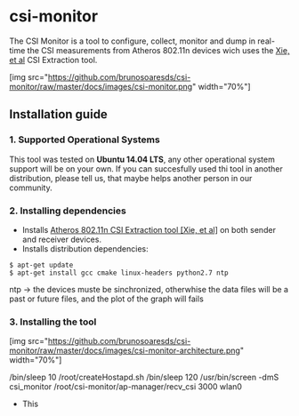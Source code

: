 # csi-monitor

The CSI Monitor is a tool to configure, collect, monitor and dump in real-time the CSI measurements from Atheros 802.11n devices wich uses the [Xie, et al](http://pdcc.ntu.edu.sg/wands/Atheros/) CSI Extraction tool.

[img src="https://github.com/brunosoaresds/csi-monitor/raw/master/docs/images/csi-monitor.png" width="70%"]

## Installation guide

### 1. Supported Operational Systems

This tool was tested on **Ubuntu 14.04 LTS**, any other operational system support will be on your own. If you can succesfully used thi tool in another distribution, please tell us, that maybe helps another person in our community. 

### 2. Installing dependencies

- Installs [Atheros 802.11n CSI Extraction tool [Xie, et al]](http://pdcc.ntu.edu.sg/wands/Atheros/) on both sender and receiver devices. 
- Installs distribution dependencies:
```
$ apt-get update
$ apt-get install gcc cmake linux-headers python2.7 ntp
```
ntp -> the devices muste be sinchronized, otherwhise the data files will be a past or future files, and the plot of the graph will fails

### 3. Installing the tool

[img src="https://github.com/brunosoaresds/csi-monitor/raw/master/docs/images/csi-monitor-architecture.png" width="70%"]

/bin/sleep 10
/root/createHostapd.sh
/bin/sleep 120
/usr/bin/screen -dmS csi_monitor /root/csi-monitor/ap-manager/recv_csi 3000 wlan0

- This